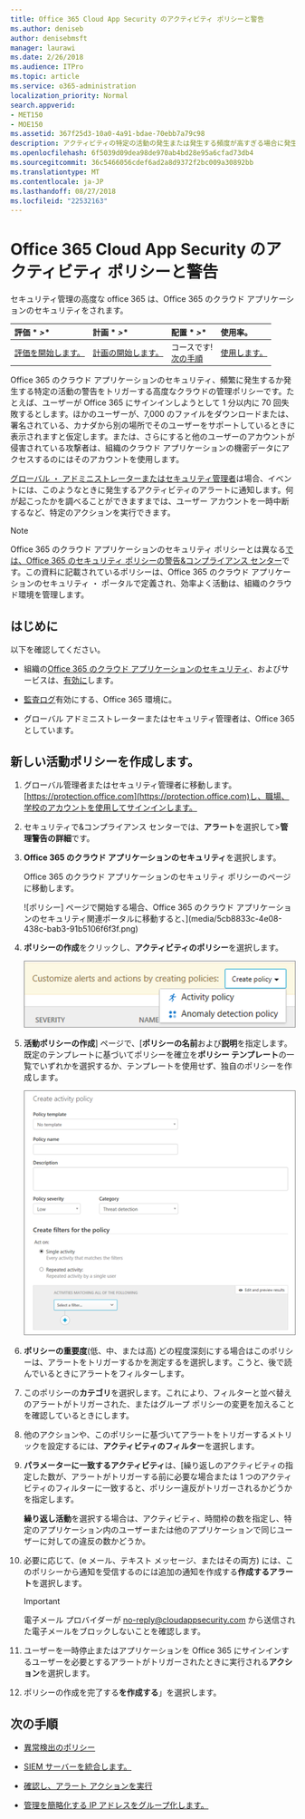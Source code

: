 ```yaml
---
title: Office 365 Cloud App Security のアクティビティ ポリシーと警告
ms.author: deniseb
author: denisebmsft
manager: laurawi
ms.date: 2/26/2018
ms.audience: ITPro
ms.topic: article
ms.service: o365-administration
localization_priority: Normal
search.appverid:
- MET150
- MOE150
ms.assetid: 367f25d3-10a0-4a91-bdae-70ebb7a79c98
description: アクティビティの特定の活動の発生または発生する頻度が高すぎる場合に発生する警告を設定するのには Office 365 のクラウド アプリケーションのセキュリティとポリシーを定義します。ポリシーを設定すると、警告をトリガーするでは、に関する通知を受け取ることができ、特定の活動を監視します。
ms.openlocfilehash: 6f5039d09dea98de970ab4bd28e95a6cfad73db4
ms.sourcegitcommit: 36c5466056cdef6ad2a8d9372f2bc009a30892bb
ms.translationtype: MT
ms.contentlocale: ja-JP
ms.lasthandoff: 08/27/2018
ms.locfileid: "22532163"
---
```

# <a name="activity-policies-and-alerts-in-office-365-cloud-app-security"></a>Office 365 Cloud App Security のアクティビティ ポリシーと警告

セキュリティ管理の高度な office 365 は、Office 365 のクラウド アプリケーションのセキュリティをされます。
  
|評価 * *\>**|計画 * *\>**|配置 * *\>**|使用率。|
|:-----|:-----|:-----|:-----|
|[評価を開始します。](office-365-cas-overview.md) <br/> |[計画の開始します。](get-ready-for-office-365-cas.md) <br/> |コースです!  <br/> [次の手順](anomaly-detection-policies-in-ocas.md) <br/> |[使用します。](utilization-activities-for-ocas.md) <br/> |
   
Office 365 のクラウド アプリケーションのセキュリティ、頻繁に発生するか発生する特定の活動の警告をトリガーする高度なクラウドの管理ポリシーです。たとえば、ユーザーが Office 365 にサインインしようとして 1 分以内に 70 回失敗するとします。ほかのユーザーが、7,000 のファイルをダウンロードまたは、署名されている、カナダから別の場所でそのユーザーをサポートしているときに表示されますと仮定します。または、さらにすると他のユーザーのアカウントが侵害されている攻撃者は、組織のクラウド アプリケーションの機密データにアクセスするのにはそのアカウントを使用します。
  
[グローバル ・ アドミニストレーターまたはセキュリティ管理者](permissions-in-the-security-and-compliance-center.md)は場合、イベントには、このようなときに発生するアクティビティのアラートに通知します。何が起こったかを調べることができますまでは、ユーザー アカウントを一時中断するなど、特定のアクションを実行できます。
  
> [!NOTE]
> Office 365 のクラウド アプリケーションのセキュリティ ポリシーとは異なる[では、Office 365 のセキュリティ ポリシーの警告&amp;コンプライアンス センター](alert-policies.md)です。この資料に記載されているポリシーは、Office 365 のクラウド アプリケーションのセキュリティ ・ ポータルで定義され、効率よく活動は、組織のクラウド環境を管理します。 
  
## <a name="before-you-begin"></a>はじめに

以下を確認してください。
  
- 組織の[Office 365 のクラウド アプリケーションのセキュリティ](office-365-cas-overview.md)、およびサービスは、[有効に](turn-on-office-365-cas.md)します。
    
- [監査ログ](turn-audit-log-search-on-or-off.md)有効にする、Office 365 環境に。 
    
- グローバル アドミニストレーターまたはセキュリティ管理者は、Office 365 としています。
    
## <a name="create-a-new-activity-policy"></a>新しい活動ポリシーを作成します。

1. グローバル管理者またはセキュリティ管理者に移動します。[https://protection.office.com](https://protection.office.com)し、職場、学校のアカウントを使用してサインインします。 
    
2. セキュリティで&amp;コンプライアンス センターでは、**アラート**を選択して\>**管理警告の詳細**です。
    
3. **Office 365 のクラウド アプリケーションのセキュリティ**を選択します。
    
    Office 365 のクラウド アプリケーションのセキュリティ ポリシーのページに移動します。
    
    ![ポリシー] ページで開始する場合、Office 365 のクラウド アプリケーションのセキュリティ関連ポータルに移動すると、](media/5cb8833c-4e08-438c-bab3-91b5106f6f3f.png)
  
4. **ポリシーの作成**をクリックし、**アクティビティのポリシー**を選択します。
    
    ![O365 CA でポリシーを作成するときにアクティビティのポリシーと異常検出のポリシーの間で選択できます。](media/79f34535-ddf9-4a5b-a0a3-8766bf9c174c.png)
  
5. **活動ポリシーの作成**] ページで、[**ポリシーの名前**および**説明**を指定します。既定のテンプレートに基づいてポリシーを確立を**ポリシー テンプレート**の一覧でいずれかを選択するか、テンプレートを使用せず、独自のポリシーを作成します。 
    
    ![Office 365 のクラウド アプリケーションのセキュリティでは、アクティビティのポリシーを作成できます。](media/4083a76f-7074-4d6a-8200-6d76d49259d7.png)
  
6. **ポリシーの重要度**(低、中、または高) どの程度深刻にする場合はこのポリシーは、アラートをトリガーするかを測定するを選択します。こうと、後で読んでいるときにアラートをフィルターします。 
    
7. このポリシーの**カテゴリ**を選択します。これにより、フィルターと並べ替えのアラートがトリガーされた、またはグループ ポリシーの変更を加えることを確認しているときにします。 
    
8. 他のアクションや、このポリシーに基づいてアラートをトリガーするメトリックを設定するには、**アクティビティのフィルター**を選択します。 
    
9. **パラメーターに一致するアクティビティ**は、[繰り返しのアクティビティの指定した数が、アラートがトリガーする前に必要な場合または 1 つのアクティビティのフィルターに一致すると、ポリシー違反がトリガーされるかどうかを指定します。
    
    **繰り返し活動**を選択する場合は、アクティビティ、時間枠の数を指定し、特定のアプリケーション内のユーザーまたは他のアプリケーションで同じユーザーに対しての違反の数かどうか。
    
10. 必要に応じて、(e メール、テキスト メッセージ、またはその両方) には、このポリシーから通知を受信するのには追加の通知を作成する**作成するアラート**を選択します。 
    
    > [!IMPORTANT]
    > 電子メール プロバイダーが no-reply@cloudappsecurity.com から送信された電子メールをブロックしないことを確認します。 
  
11. ユーザーを一時停止またはアプリケーションを Office 365 にサインインするユーザーを必要とするアラートがトリガーされたときに実行される**アクション**を選択します。 
    
12. ポリシーの作成を完了する**を作成する**」を選択します。 
    
## <a name="next-steps"></a>次の手順

- [異常検出のポリシー](anomaly-detection-policies-in-ocas.md)
    
- [SIEM サーバーを統合します。](integrate-your-siem-server-with-office-365-cas.md)
    
- [確認し、アラート アクションを実行](review-office-365-cas-alerts.md)
    
- [管理を簡略化する IP アドレスをグループ化します。](group-your-ip-addresses-in-ocas.md)
    


